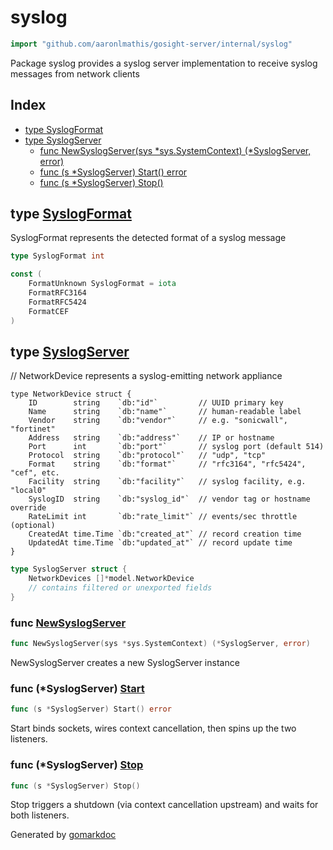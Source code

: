 <!-- Code generated by gomarkdoc. DO NOT EDIT -->

# syslog

```go
import "github.com/aaronlmathis/gosight-server/internal/syslog"
```

Package syslog provides a syslog server implementation to receive syslog messages from network clients

## Index

- [type SyslogFormat](<#SyslogFormat>)
- [type SyslogServer](<#SyslogServer>)
  - [func NewSyslogServer\(sys \*sys.SystemContext\) \(\*SyslogServer, error\)](<#NewSyslogServer>)
  - [func \(s \*SyslogServer\) Start\(\) error](<#SyslogServer.Start>)
  - [func \(s \*SyslogServer\) Stop\(\)](<#SyslogServer.Stop>)


<a name="SyslogFormat"></a>
## type [SyslogFormat](<https://github.com/aaronlmathis/gosight-server/blob/main/internal/syslog/handlelog.go#L91>)

SyslogFormat represents the detected format of a syslog message

```go
type SyslogFormat int
```

<a name="FormatUnknown"></a>

```go
const (
    FormatUnknown SyslogFormat = iota
    FormatRFC3164
    FormatRFC5424
    FormatCEF
)
```

<a name="SyslogServer"></a>
## type [SyslogServer](<https://github.com/aaronlmathis/gosight-server/blob/main/internal/syslog/syslog.go#L55-L66>)

// NetworkDevice represents a syslog\-emitting network appliance

```
type NetworkDevice struct {
	ID        string    `db:"id"`         // UUID primary key
	Name      string    `db:"name"`       // human-readable label
	Vendor    string    `db:"vendor"`     // e.g. "sonicwall", "fortinet"
	Address   string    `db:"address"`    // IP or hostname
	Port      int       `db:"port"`       // syslog port (default 514)
	Protocol  string    `db:"protocol"`   // "udp", "tcp"
	Format    string    `db:"format"`     // "rfc3164", "rfc5424", "cef", etc.
	Facility  string    `db:"facility"`   // syslog facility, e.g. "local0"
	SyslogID  string    `db:"syslog_id"`  // vendor tag or hostname override
	RateLimit int       `db:"rate_limit"` // events/sec throttle (optional)
	CreatedAt time.Time `db:"created_at"` // record creation time
	UpdatedAt time.Time `db:"updated_at"` // record update time
}
```

```go
type SyslogServer struct {
    NetworkDevices []*model.NetworkDevice
    // contains filtered or unexported fields
}
```

<a name="NewSyslogServer"></a>
### func [NewSyslogServer](<https://github.com/aaronlmathis/gosight-server/blob/main/internal/syslog/syslog.go#L69>)

```go
func NewSyslogServer(sys *sys.SystemContext) (*SyslogServer, error)
```

NewSyslogServer creates a new SyslogServer instance

<a name="SyslogServer.Start"></a>
### func \(\*SyslogServer\) [Start](<https://github.com/aaronlmathis/gosight-server/blob/main/internal/syslog/syslog.go#L101>)

```go
func (s *SyslogServer) Start() error
```

Start binds sockets, wires context cancellation, then spins up the two listeners.

<a name="SyslogServer.Stop"></a>
### func \(\*SyslogServer\) [Stop](<https://github.com/aaronlmathis/gosight-server/blob/main/internal/syslog/syslog.go#L285>)

```go
func (s *SyslogServer) Stop()
```

Stop triggers a shutdown \(via context cancellation upstream\) and waits for both listeners.

Generated by [gomarkdoc](<https://github.com/princjef/gomarkdoc>)
